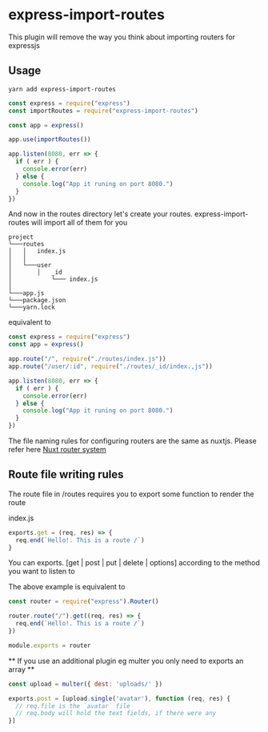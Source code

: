 # express-import-routes

This plugin will remove the way you think about importing routers for expressjs

## Usage

```
yarn add express-import-routes
```

``` js
const express = require("express")
const importRoutes = require("express-import-routes")

const app = express()

app.use(importRoutes())

app.listen(8080, err => {
  if ( err ) {
    console.error(err)
  } else {
    console.log("App it runing on port 8080.")
  }
})
```

And now in the routes directory let's create your routes. express-import-routes will import all of them for you

```
project
└───routes
│   │   index.js
│   │
│   └───user
│       │   _id
│           └─── index.js
│  
└───app.js
└───package.json
└───yarn.lock

```

equivalent to

``` js
const express = require("express")
const app = express()

app.route("/", require("./routes/index.js"))
app.route("/user/:id", require("./routes/_id/index.,js"))

app.listen(8080, err => {
  if ( err ) {
    console.error(err)
  } else {
    console.log("App it runing on port 8080.")
  }
})
```

The file naming rules for configuring routers are the same as nuxtjs. Please refer here [Nuxt router system](https://nuxtjs.org/docs/2.x/features/file-system-routing)

## Route file writing rules

The route file in /routes requires you to export some function to render the route

index.js
``` js
exports.get = (req, res) => {
  req.end(`Hello!. This is a route /`)
}
```

You can exports. [get | post | put | delete | options] according to the method you want to listen to

The above example is equivalent to
``` js
const router = require("express").Router()

router.route("/").get((req, res) => {
  req.end(`Hello!. This is a route /`)
})

module.exports = router
```

** If you use an additional plugin eg multer you only need to exports an array **
``` js
const upload = multer({ dest: 'uploads/' })

exports.post = [upload.single('avatar'), function (req, res) {
  // req.file is the `avatar` file
  // req.body will hold the text fields, if there were any
}]
```
